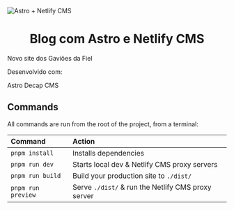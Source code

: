 ![Astro + Netlify CMS](https://raw.githubusercontent.com/delucis/astro-netlify-cms/HEAD/header.png)

<h1 align="center">Blog com Astro e Netlify CMS</h1>

Novo site dos Gaviões da Fiel

Desenvolvido com:

Astro
Decap CMS

## Commands

All commands are run from the root of the project, from a terminal:

| Command            | Action                                             |
| :----------------- | :------------------------------------------------- |
| `pnpm install`     | Installs dependencies                              |
| `pnpm run dev`     | Starts local dev & Netlify CMS proxy servers       |
| `pnpm run build`   | Build your production site to `./dist/`            |
| `pnpm run preview` | Serve `./dist/` & run the Netlify CMS proxy server |
